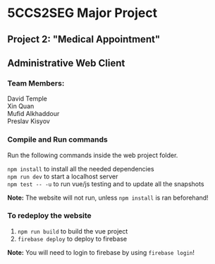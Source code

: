 # 5CCS2SEG Major Project

## Project 2: "Medical Appointment"

## Administrative Web Client

### Team Members:
David Temple  
Xin Quan  
Mufid Alkhaddour  
Preslav Kisyov  

### Compile and Run commands
Run the following commands inside the web project folder.  

`npm install` to install all the needed dependencies  
`npm run dev` to start a localhost server  
`npm test -- -u` to run vue/js testing and to update all the snapshots  

**Note:** The website will not run, unless `npm install` is ran beforehand!

### To redeploy the website

1. `npm run build` to build the vue project  
2. `firebase deploy` to deploy to firebase  

**Note:** You will need to login to firebase by using `firebase login`!
